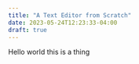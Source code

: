 ```yaml
---
title: "A Text Editor from Scratch"
date: 2023-05-24T12:23:33-04:00
draft: true
---
```


Hello world this is a thing
